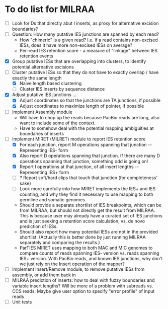 To do list for MILRAA
=====================

 - [ ] Look for Ds that directly abut I inserts, as proxy for alternative
    excision boundaries?
 - [ ] Question: How many putative IES junctions are spanned by each read?
    - How "chimeric" is a given read? I.e. if a read contains non-excised IESs,
       does it have more non-excised IESs on average?
    - Per-read IES retention score - a measure of "linkage" between IES
       retention events
 - [x] Group putative IESs that are overlapping into clusters, to identify
     potential alternative excisions
 - [ ] Cluster putative IESs so that they do not have to exactly overlap / have
     exactly the same length
   - [x] Naive length based clustering
   - [ ] Cluster IES inserts by sequence distance
 - [x] Adjust putative IES junctions ...
   - [x] Adjust coordinates so that the junctions are TA junctions, if possible
   - [x] Adjust coordinates to maximize length of pointer, if possible
 - [ ] Implement Assembly module 
    - Will have to chop up the reads because PacBio reads are long, also want to
       include some of the context. 
    - Have to somehow deal with the potential mapping ambiguities at boundaries
       of inserts
 - [ ] Implement MIRET (MILRET) module to report IES retention score
    - [x] For each junction, report M operations spanning that junction 
        -- Representing IES- form
    - [x] Also report D operations spanning that junction. If there are many D
        operations spanning that junction, something odd is going on!
    - [x] Report I operations at that junction, of all insert lengths
        -- Representing IES+ form
    - [ ] ? Report soft/hard clips that touch that junction (for completeness'
        sake)
    - [ ] Look more carefully into how MIRET implements the IES+ and IES-
        counting, and why they find it necessary to use mapping to both germline
        and somatic genomes
    - Should provide a separate shortlist of IES breakpoints, which can be from
        MILRAA, but should not directly get the result from MILRAA. This is
        because user may already have a curated set of IES junctions and is just
        seeking a retention score calculation, vs. de novo prediction of IESs.
    - Should also report how many potential IESs are not in the provided
        shortlist. (Actually this is better done by just running MILRAA separately
        and comparing the results.)
    - ParTIES MIRET uses mapping to both MAC and MIC genomes to compare counts
        of reads spanning IES- version vs. reads spanning IES+ version. With
        PacBio reads, and known IES junctions, why don't we just rely on the
        Insert operation of the mapper? 
 - [ ] Implement Insert/Remove module, to remove putative IESs from assembly, or
     add them back in
 - [ ] MILRAA prediction of inserts: how to deal with fuzzy boundaries and
     variable insert lengths? Will be more of a problem with subreads vs. CCS
     reads. Maybe give user option to specify "error profile" of input reads
 - [ ] Unit tests
